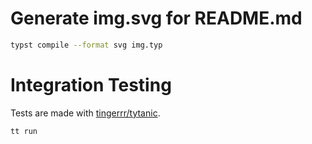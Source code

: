 # Generate img.svg for README.md

```bash
typst compile --format svg img.typ
```

# Integration Testing

Tests are made with [tingerrr/tytanic](https://github.com/tingerrr/tytanic).

```bash
tt run
```
